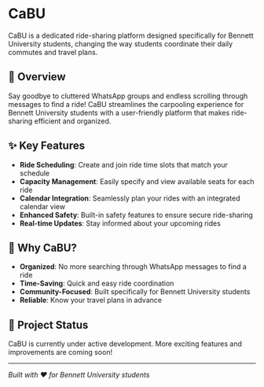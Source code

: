 # CaBU

CaBU is a dedicated ride-sharing platform designed specifically for Bennett University students, changing the way students coordinate their daily commutes and travel plans.

## 🚗 Overview

Say goodbye to cluttered WhatsApp groups and endless scrolling through messages to find a ride! CaBU streamlines the carpooling experience for Bennett University students with a user-friendly platform that makes ride-sharing efficient and organized.

## ✨ Key Features

- **Ride Scheduling**: Create and join ride time slots that match your schedule
- **Capacity Management**: Easily specify and view available seats for each ride
- **Calendar Integration**: Seamlessly plan your rides with an integrated calendar view
- **Enhanced Safety**: Built-in safety features to ensure secure ride-sharing
- **Real-time Updates**: Stay informed about your upcoming rides

## 🎯 Why CaBU?

- **Organized**: No more searching through WhatsApp messages to find a ride
- **Time-Saving**: Quick and easy ride coordination
- **Community-Focused**: Built specifically for Bennett University students
- **Reliable**: Know your travel plans in advance

## 🚧 Project Status

CaBU is currently under active development. More exciting features and improvements are coming soon!

---

*Built with ❤️ for Bennett University students*
